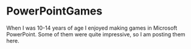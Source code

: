 # PowerPointGames
When I was 10-14 years of age I enjoyed making games in Microsoft PowerPoint.  Some of them were quite impressive, so I am posting them here.
